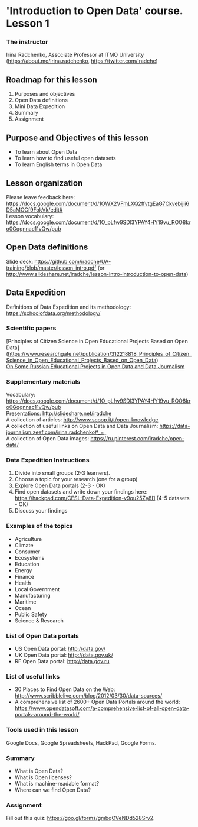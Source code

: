 # 'Introduction to Open Data' course. Lesson 1

### The instructor
Irina Radchenko, Associate Professor at ITMO University (https://about.me/irina.radchenko, https://twitter.com/iradche)     
     
## Roadmap for this lesson            
1. Purposes and objectives      
2. Open Data definitions     
3. Mini Data Expedition      
4. Summary      
5. Assignment
              
## Purpose and Objectives of this lesson      
- To learn about Open Data
- To learn how to find useful open datasets
- To learn English terms in Open Data

## Lesson organization

Please leave feedback here: https://docs.google.com/document/d/1OWX2VFmLXQ2ffvtgEaG7Ckvebijii6D5aMOCf9FokVk/edit#       
Lesson vocabulary: https://docs.google.com/document/d/1O_pLfw9SDl3YPAY4HY19vu_ROO8kro0Gqqnnac11vQw/pub          

## Open Data definitions

Slide deck: https://github.com/iradche/UA-training/blob/master/lesson_intro.pdf (or http://www.slideshare.net/iradche/lesson-intro-introduction-to-open-data)       

## Data Expedition

Definitions of Data Expedition and its methodology: https://schoolofdata.org/methodology/       

### Scientific papers     
[Principles of Citizen Science in Open Educational Projects Based on Open Data] (https://www.researchgate.net/publication/312218818_Principles_of_Citizen_Science_in_Open_Educational_Projects_Based_on_Open_Data)      
[On Some Russian Educational Projects in Open Data and Data Journalism](https://www.researchgate.net/publication/299340975_On_Some_Russian_Educational_Projects_in_Open_Data_and_Data_Journalism)     
      
### Supplementary materials     
Vocabulary: https://docs.google.com/document/d/1O_pLfw9SDl3YPAY4HY19vu_ROO8kro0Gqqnnac11vQw/pub      
Presentations: http://slideshare.net/iradche          
A collection of articles: http://www.scoop.it/t/open-knowledge             
A collection of useful links on Open Data and Data Journalism: https://data-journalism.zeef.com/irina.radchenko#_=_     
A collection of Open Data images: https://ru.pinterest.com/iradche/open-data/             
     
### Data Expedition Instructions

1. Divide into small groups (2-3 learners).      
2. Choose a topic for your research (one for a group)
3. Explore Open Data portals (2-3 - OK)
4. Find open datasets and write down your findings here: https://hackpad.com/CESL-Data-Expedition-v9ou25Zy8I1 (4-5 datasets - OK) 
5. Discuss your findings

    
### Examples of the topics     
- Agriculture
- Climate
- Consumer
- Ecosystems
- Education
- Energy
- Finance
- Health
- Local Government
- Manufacturing
- Maritime
- Ocean
- Public Safety
- Science & Research     

### List of Open Data portals
- US Open Data portal: http://data.gov/
- UK Open Data portal: http://data.gov.uk/
- RF Open Data portal: http://data.gov.ru

### List of useful links
- 30 Places to Find Open Data on the Web: http://www.scribblelive.com/blog/2012/03/30/data-sources/     
- A comprehensive list of 2600+ Open Data Portals around the world: https://www.opendatasoft.com/a-comprehensive-list-of-all-open-data-portals-around-the-world/      

### Tools used in this lesson
Google Docs, Google Spreadsheets, HackPad, Google Forms.

### Summary

- What is Open Data?     
- What is Open licenses?
- What is machine-readable format?
- Where can we find Open Data?  
 
### Assignment

Fill out this quiz: https://goo.gl/forms/gmbqOVeNDd528Srv2.



